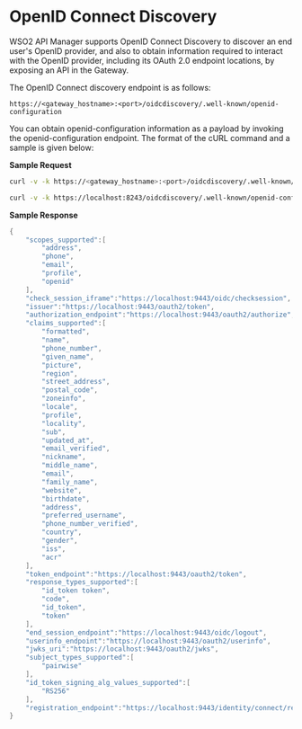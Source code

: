 # OpenID Connect Discovery

WSO2 API Manager supports OpenID Connect Discovery to discover an end user's OpenID provider, and also to obtain information required to interact with the OpenID provider, including its OAuth 2.0 endpoint locations, by exposing an API in the Gateway.

The OpenID Connect discovery endpoint is as follows:

`https://<gateway_hostname>:<port>/oidcdiscovery/.well-known/openid-configuration`

You can obtain openid-configuration information as a payload by invoking the openid-configuration endpoint. The format of the cURL command and a sample is given below:

**Sample Request**

``` bash tab="Format"
curl -v -k https://<gateway_hostname>:<port>/oidcdiscovery/.well-known/openid-configuration
```

``` bash tab="Example"
curl -v -k https://localhost:8243/oidcdiscovery/.well-known/openid-configuration

```

**Sample Response**

``` java
{
    "scopes_supported":[
        "address",
        "phone",
        "email",
        "profile",
        "openid"
    ],
    "check_session_iframe":"https://localhost:9443/oidc/checksession",
    "issuer":"https://localhost:9443/oauth2/token",
    "authorization_endpoint":"https://localhost:9443/oauth2/authorize",
    "claims_supported":[
        "formatted",
        "name",
        "phone_number",
        "given_name",
        "picture",
        "region",
        "street_address",
        "postal_code",
        "zoneinfo",
        "locale",
        "profile",
        "locality",
        "sub",
        "updated_at",
        "email_verified",
        "nickname",
        "middle_name",
        "email",
        "family_name",
        "website",
        "birthdate",
        "address",
        "preferred_username",
        "phone_number_verified",
        "country",
        "gender",
        "iss",
        "acr"
    ],
    "token_endpoint":"https://localhost:9443/oauth2/token",
    "response_types_supported":[
        "id_token token",
        "code",
        "id_token",
        "token"
    ],
    "end_session_endpoint":"https://localhost:9443/oidc/logout",
    "userinfo_endpoint":"https://localhost:9443/oauth2/userinfo",
    "jwks_uri":"https://localhost:9443/oauth2/jwks",
    "subject_types_supported":[
        "pairwise"
    ],
    "id_token_signing_alg_values_supported":[
        "RS256"
    ],
    "registration_endpoint":"https://localhost:9443/identity/connect/register"
}
```
